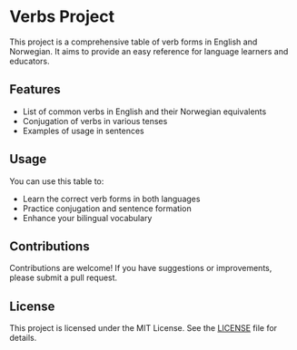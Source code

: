 
# Verbs Project

This project is a comprehensive table of verb forms in English and Norwegian. It aims to provide an easy reference for language learners and educators.

## Features

- List of common verbs in English and their Norwegian equivalents
- Conjugation of verbs in various tenses
- Examples of usage in sentences

## Usage

You can use this table to:

- Learn the correct verb forms in both languages
- Practice conjugation and sentence formation
- Enhance your bilingual vocabulary

## Contributions

Contributions are welcome! If you have suggestions or improvements, please submit a pull request.

## License

This project is licensed under the MIT License. See the [LICENSE](LICENSE) file for details.